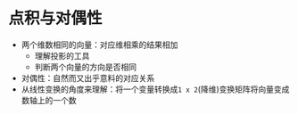 # 点积与对偶性

- 两个维数相同的向量：对应维相乘的结果相加
	- 理解投影的工具
	- 判断两个向量的方向是否相同
- 对偶性：自然而又出乎意料的对应关系
- 从线性变换的角度来理解：将一个变量转换成`1 x 2`(降维)变换矩阵将向量变成数轴上的一个数

